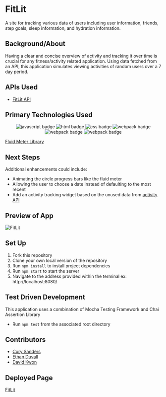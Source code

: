 # FitLit 

A site for tracking various data of users including user information, friends, step goals, sleep information, and hydration information.

## Background/About

Having a clear and concise overview of activity and tracking it over time is crucial for any fitness/activity related application. Using data fetched from an API, this application simulates viewing activities of random users over a 7 day period.

## APIs Used

- [FitLit API](https://github.com/corysanders3/fitlit-api)

## Primary Technologies Used

<div align="center">
    <img src="https://img.shields.io/badge/JavaScript-E8D44D?style=for-the-badge&logo=javascript&logoColor=fff" alt="javascript badge">
    <img src="https://img.shields.io/badge/HTML5-E34F26?logo=html5&logoColor=fff&style=for-the-badge" alt="html badge">
    <img src="https://img.shields.io/badge/CSS3-1572B6?logo=css3&logoColor=fff&style=for-the-badge" alt="css badge">
    <img src="https://img.shields.io/badge/Webpack-8ACEF1?style=for-the-badge&logo=webpack&logoColor=fff" alt="webpack badge">
    <img src="https://img.shields.io/badge/Mocha-886446?style=for-the-badge&logo=mocha&logoColor=fff" alt="webpack badge">
    <img src="https://img.shields.io/badge/Chai-980B05?style=for-the-badge&logo=chai&logoColor=fff" alt="webpack badge">
</div>

[Fluid Meter Library](https://github.com/aarcoraci/fluid-meter)

## Next Steps

Additional enhancements could include:
- Animating the circle progress bars like the fluid meter
- Allowing the user to choose a date instead of defaulting to the most recent
- Add an activity tracking widget based on the unused data from [activity API](https://fitlit-api.herokuapp.com/api/v1/activity)

## Preview of App

![FitLit](https://github.com/corysanders3/fitlit/assets/41808895/be8f729b-8e11-471d-9d27-c3bb937d09f1)

## Set Up

1. Fork this repository
2. Clone your own local version of the repository
3. Run `npm install` to install project dependencies
4. Run `npm start` to start the server
5. Navigate to the address provided within the terminal ex: http://localhost:8080/

## Test Driven Development

This application uses a combination of Mocha Testing Framework and Chai Assertion Library
- Run `npm test` from the associated root directory

## Contributors

- [Cory Sanders](https://github.com/corysanders3)
- [Ethan Duvall](https://github.com/Eduvall23)
- [David Kwon](https://github.com/dkwon1223)

## Deployed Page

[FitLit](https://activity-tracker-ten-inky.vercel.app/)
